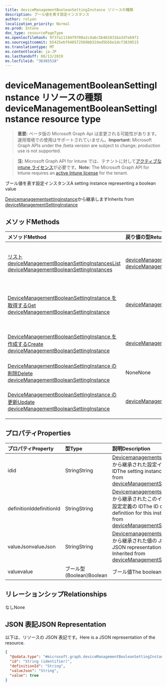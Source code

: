 ```yaml
---
title: deviceManagementBooleanSettingInstance リソースの種類
description: ブール値を表す設定インスタンス
author: rolyon
localization_priority: Normal
ms.prod: Intune
doc_type: resourcePageType
ms.openlocfilehash: 9f37a11194f9700a2c4a6c5b462831ba3d7eb971
ms.sourcegitcommit: b5425ebf648572569b032ded5b56e1dcf3830515
ms.translationtype: MT
ms.contentlocale: ja-JP
ms.lasthandoff: 08/13/2019
ms.locfileid: "36365518"
---
```

# <a name="devicemanagementbooleansettinginstance-resource-type"></a><span data-ttu-id="df154-103">deviceManagementBooleanSettingInstance リソースの種類</span><span class="sxs-lookup"><span data-stu-id="df154-103">deviceManagementBooleanSettingInstance resource type</span></span>

> <span data-ttu-id="df154-104">**重要:** ベータ版の Microsoft Graph Api は変更される可能性があります。運用環境での使用はサポートされていません。</span><span class="sxs-lookup"><span data-stu-id="df154-104">**Important:** Microsoft Graph APIs under the /beta version are subject to change; production use is not supported.</span></span>

> <span data-ttu-id="df154-105">**注:** Microsoft Graph API for Intune では、テナントに対して[アクティブな intune ライセンス](https://go.microsoft.com/fwlink/?linkid=839381)が必要です。</span><span class="sxs-lookup"><span data-stu-id="df154-105">**Note:** The Microsoft Graph API for Intune requires an [active Intune license](https://go.microsoft.com/fwlink/?linkid=839381) for the tenant.</span></span>

<span data-ttu-id="df154-106">ブール値を表す設定インスタンス</span><span class="sxs-lookup"><span data-stu-id="df154-106">A setting instance representing a boolean value</span></span>


<span data-ttu-id="df154-107">[Devicemanagementsettinginstance](../resources/intune-deviceintent-devicemanagementsettinginstance.md)から継承します</span><span class="sxs-lookup"><span data-stu-id="df154-107">Inherits from [deviceManagementSettingInstance](../resources/intune-deviceintent-devicemanagementsettinginstance.md)</span></span>

## <a name="methods"></a><span data-ttu-id="df154-108">メソッド</span><span class="sxs-lookup"><span data-stu-id="df154-108">Methods</span></span>
|<span data-ttu-id="df154-109">メソッド</span><span class="sxs-lookup"><span data-stu-id="df154-109">Method</span></span>|<span data-ttu-id="df154-110">戻り値の型</span><span class="sxs-lookup"><span data-stu-id="df154-110">Return Type</span></span>|<span data-ttu-id="df154-111">説明</span><span class="sxs-lookup"><span data-stu-id="df154-111">Description</span></span>|
|:---|:---|:---|
|[<span data-ttu-id="df154-112">リスト deviceManagementBooleanSettingInstances</span><span class="sxs-lookup"><span data-stu-id="df154-112">List deviceManagementBooleanSettingInstances</span></span>](../api/intune-deviceintent-devicemanagementbooleansettinginstance-list.md)|<span data-ttu-id="df154-113">[deviceManagementBooleanSettingInstance](../resources/intune-deviceintent-devicemanagementbooleansettinginstance.md)コレクション</span><span class="sxs-lookup"><span data-stu-id="df154-113">[deviceManagementBooleanSettingInstance](../resources/intune-deviceintent-devicemanagementbooleansettinginstance.md) collection</span></span>|<span data-ttu-id="df154-114">[DeviceManagementBooleanSettingInstance](../resources/intune-deviceintent-devicemanagementbooleansettinginstance.md)オブジェクトのプロパティとリレーションシップをリストします。</span><span class="sxs-lookup"><span data-stu-id="df154-114">List properties and relationships of the [deviceManagementBooleanSettingInstance](../resources/intune-deviceintent-devicemanagementbooleansettinginstance.md) objects.</span></span>|
|[<span data-ttu-id="df154-115">DeviceManagementBooleanSettingInstance を取得する</span><span class="sxs-lookup"><span data-stu-id="df154-115">Get deviceManagementBooleanSettingInstance</span></span>](../api/intune-deviceintent-devicemanagementbooleansettinginstance-get.md)|[<span data-ttu-id="df154-116">deviceManagementBooleanSettingInstance</span><span class="sxs-lookup"><span data-stu-id="df154-116">deviceManagementBooleanSettingInstance</span></span>](../resources/intune-deviceintent-devicemanagementbooleansettinginstance.md)|<span data-ttu-id="df154-117">[DeviceManagementBooleanSettingInstance](../resources/intune-deviceintent-devicemanagementbooleansettinginstance.md)オブジェクトのプロパティとリレーションシップを読み取ります。</span><span class="sxs-lookup"><span data-stu-id="df154-117">Read properties and relationships of the [deviceManagementBooleanSettingInstance](../resources/intune-deviceintent-devicemanagementbooleansettinginstance.md) object.</span></span>|
|[<span data-ttu-id="df154-118">DeviceManagementBooleanSettingInstance を作成する</span><span class="sxs-lookup"><span data-stu-id="df154-118">Create deviceManagementBooleanSettingInstance</span></span>](../api/intune-deviceintent-devicemanagementbooleansettinginstance-create.md)|[<span data-ttu-id="df154-119">deviceManagementBooleanSettingInstance</span><span class="sxs-lookup"><span data-stu-id="df154-119">deviceManagementBooleanSettingInstance</span></span>](../resources/intune-deviceintent-devicemanagementbooleansettinginstance.md)|<span data-ttu-id="df154-120">新しい[deviceManagementBooleanSettingInstance](../resources/intune-deviceintent-devicemanagementbooleansettinginstance.md)オブジェクトを作成します。</span><span class="sxs-lookup"><span data-stu-id="df154-120">Create a new [deviceManagementBooleanSettingInstance](../resources/intune-deviceintent-devicemanagementbooleansettinginstance.md) object.</span></span>|
|[<span data-ttu-id="df154-121">DeviceManagementBooleanSettingInstance の削除</span><span class="sxs-lookup"><span data-stu-id="df154-121">Delete deviceManagementBooleanSettingInstance</span></span>](../api/intune-deviceintent-devicemanagementbooleansettinginstance-delete.md)|<span data-ttu-id="df154-122">None</span><span class="sxs-lookup"><span data-stu-id="df154-122">None</span></span>|<span data-ttu-id="df154-123">[DeviceManagementBooleanSettingInstance](../resources/intune-deviceintent-devicemanagementbooleansettinginstance.md)を削除します。</span><span class="sxs-lookup"><span data-stu-id="df154-123">Deletes a [deviceManagementBooleanSettingInstance](../resources/intune-deviceintent-devicemanagementbooleansettinginstance.md).</span></span>|
|[<span data-ttu-id="df154-124">DeviceManagementBooleanSettingInstance の更新</span><span class="sxs-lookup"><span data-stu-id="df154-124">Update deviceManagementBooleanSettingInstance</span></span>](../api/intune-deviceintent-devicemanagementbooleansettinginstance-update.md)|[<span data-ttu-id="df154-125">deviceManagementBooleanSettingInstance</span><span class="sxs-lookup"><span data-stu-id="df154-125">deviceManagementBooleanSettingInstance</span></span>](../resources/intune-deviceintent-devicemanagementbooleansettinginstance.md)|<span data-ttu-id="df154-126">[DeviceManagementBooleanSettingInstance](../resources/intune-deviceintent-devicemanagementbooleansettinginstance.md)オブジェクトのプロパティを更新します。</span><span class="sxs-lookup"><span data-stu-id="df154-126">Update the properties of a [deviceManagementBooleanSettingInstance](../resources/intune-deviceintent-devicemanagementbooleansettinginstance.md) object.</span></span>|

## <a name="properties"></a><span data-ttu-id="df154-127">プロパティ</span><span class="sxs-lookup"><span data-stu-id="df154-127">Properties</span></span>
|<span data-ttu-id="df154-128">プロパティ</span><span class="sxs-lookup"><span data-stu-id="df154-128">Property</span></span>|<span data-ttu-id="df154-129">型</span><span class="sxs-lookup"><span data-stu-id="df154-129">Type</span></span>|<span data-ttu-id="df154-130">説明</span><span class="sxs-lookup"><span data-stu-id="df154-130">Description</span></span>|
|:---|:---|:---|
|<span data-ttu-id="df154-131">id</span><span class="sxs-lookup"><span data-stu-id="df154-131">id</span></span>|<span data-ttu-id="df154-132">String</span><span class="sxs-lookup"><span data-stu-id="df154-132">String</span></span>|<span data-ttu-id="df154-133">[Devicemanagementsettinginstance](../resources/intune-deviceintent-devicemanagementsettinginstance.md)から継承された設定インスタンス ID</span><span class="sxs-lookup"><span data-stu-id="df154-133">The setting instance ID Inherited from [deviceManagementSettingInstance](../resources/intune-deviceintent-devicemanagementsettinginstance.md)</span></span>|
|<span data-ttu-id="df154-134">definitionId</span><span class="sxs-lookup"><span data-stu-id="df154-134">definitionId</span></span>|<span data-ttu-id="df154-135">String</span><span class="sxs-lookup"><span data-stu-id="df154-135">String</span></span>|<span data-ttu-id="df154-136">[Devicemanagementsettinginstance](../resources/intune-deviceintent-devicemanagementsettinginstance.md)から継承されたこのインスタンスの設定定義の ID</span><span class="sxs-lookup"><span data-stu-id="df154-136">The ID of the setting definition for this instance Inherited from [deviceManagementSettingInstance](../resources/intune-deviceintent-devicemanagementsettinginstance.md)</span></span>|
|<span data-ttu-id="df154-137">valueJson</span><span class="sxs-lookup"><span data-stu-id="df154-137">valueJson</span></span>|<span data-ttu-id="df154-138">String</span><span class="sxs-lookup"><span data-stu-id="df154-138">String</span></span>|<span data-ttu-id="df154-139">[Devicemanagementsettinginstance](../resources/intune-deviceintent-devicemanagementsettinginstance.md)から継承された値の JSON 表現</span><span class="sxs-lookup"><span data-stu-id="df154-139">JSON representation of the value Inherited from [deviceManagementSettingInstance](../resources/intune-deviceintent-devicemanagementsettinginstance.md)</span></span>|
|<span data-ttu-id="df154-140">value</span><span class="sxs-lookup"><span data-stu-id="df154-140">value</span></span>|<span data-ttu-id="df154-141">ブール型 (Boolean)</span><span class="sxs-lookup"><span data-stu-id="df154-141">Boolean</span></span>|<span data-ttu-id="df154-142">ブール値</span><span class="sxs-lookup"><span data-stu-id="df154-142">The boolean value</span></span>|

## <a name="relationships"></a><span data-ttu-id="df154-143">リレーションシップ</span><span class="sxs-lookup"><span data-stu-id="df154-143">Relationships</span></span>
<span data-ttu-id="df154-144">なし</span><span class="sxs-lookup"><span data-stu-id="df154-144">None</span></span>

## <a name="json-representation"></a><span data-ttu-id="df154-145">JSON 表記</span><span class="sxs-lookup"><span data-stu-id="df154-145">JSON Representation</span></span>
<span data-ttu-id="df154-146">以下は、リソースの JSON 表記です。</span><span class="sxs-lookup"><span data-stu-id="df154-146">Here is a JSON representation of the resource.</span></span>
<!-- {
  "blockType": "resource",
  "keyProperty": "id",
  "@odata.type": "microsoft.graph.deviceManagementBooleanSettingInstance"
}
-->
``` json
{
  "@odata.type": "#microsoft.graph.deviceManagementBooleanSettingInstance",
  "id": "String (identifier)",
  "definitionId": "String",
  "valueJson": "String",
  "value": true
}
```



